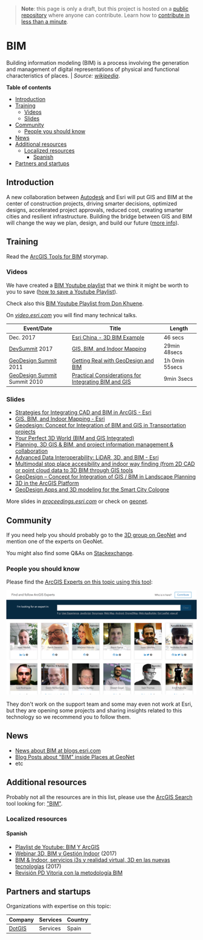 > **Note**: this page is only a draft, but this project is hosted on a [public repository](https://github.com/hhkaos/awesome-arcgis) where anyone can contribute. Learn how to [contribute in less than a minute](https://github.com/hhkaos/awesome-arcgis/blob/master/CONTRIBUTING.md#contributions).

# BIM

Building information modeling (BIM) is a process involving the generation and management of digital representations of physical and functional characteristics of places. | *Source:  [wikipedia](https://en.wikipedia.org/wiki/Building_information_modeling)*.

<!-- START doctoc generated TOC please keep comment here to allow auto update -->
<!-- DON'T EDIT THIS SECTION, INSTEAD RE-RUN doctoc TO UPDATE -->
**Table of contents**

- [Introduction](#introduction)
- [Training](#training)
  - [Videos](#videos)
  - [Slides](#slides)
- [Community](#community)
  - [People you should know](#people-you-should-know)
- [News](#news)
- [Additional resources](#additional-resources)
  - [Localized resources](#localized-resources)
    - [Spanish](#spanish)
- [Partners and startups](#partners-and-startups)

<!-- END doctoc generated TOC please keep comment here to allow auto update -->

## Introduction

A new collaboration between [Autodesk](https://www.autodesk.com/solutions/bim/hub/autodesk-esri) and Esri will put GIS and BIM at the center of construction projects, driving smarter decisions, optimized designs, accelerated project approvals, reduced cost, creating smarter cities and resilient infrastructure. Building the bridge between GIS and BIM will change the way we plan, design, and build our future ([more info](http://www.esri.com/landing-pages/autodesk-esri-strategic-alliance)).

## Training

Read the [ArcGIS Tools for BIM](https://greenshoots.maps.arcgis.com/apps/Cascade/index.html?appid=df637a80bd17412caf4a4e075019748e) storymap.

### Videos

We have created a [BIM Youtube playlist](https://www.youtube.com/playlist?list=PLahIW2YFPQd7eF_jbaYJ4RivZG2IoHdd-) that we think it might be worth to you to save ([how to save a Youtube Playlist](../../../assets/SavePlaylist.gif)).

Check also this [BIM Youtube Playlist from Don Khuene](https://www.youtube.com/playlist?list=PLHTg8zWG0OulP3SzoEQdiFa4eMe0k1l3S).

On [*video.esri.com*](https://www.esri.com/videos/search?q=bim) you will find many technical talks.

|Event/Date|Title|Length|
|---|---|---|
|Dec. 2017|[Esri China - 3D BIM Example](https://www.youtube.com/watch?v=vhn0220sjUI&feature=youtu.be)|46 secs|
|[DevSummit](http://www.esri.com/events/devsummit) 2017|[GIS, BIM, and Indoor Mapping](https://www.youtube.com/watch?v=fdSHrkhbYXQ)|29min 48secs
|[GeoDesign Summit](http://www.esri.com/events/geodesign-summit) 2011|[Getting Real with GeoDesign and BIM](https://www.esri.com/videos/watch?videoid=176&channelid=LegacyVideo&isLegacy=true&title=getting-real-with-geodesign-and-bim)|1h 0min 55secs|
|[GeoDesign Summit](http://www.esri.com/events/geodesign-summit) Summit 2010|[Practical Considerations for Integrating BIM and GIS](https://www.esri.com/videos/watch?videoid=56&channelid=LegacyVideo&isLegacy=true&title=practical-considerations-for-integrating-bim-and-gis)|9min 3secs

### Slides

* [Strategies for Integrating CAD and BIM in ArcGIS - Esri](http://proceedings.esri.com/library/userconf/ets17/papers/ets_36.pdf)
* [GIS, BIM, and Indoor Mapping - Esri](http://proceedings.esri.com/library/userconf/devsummit17/papers/dev_int_167.pdf)
* [Geodesign: Concept for Integration of BIM and GIS in Transportation projects](http://proceedings.esri.com/library/userconf/ets17/papers/ets_34.pdf)
* [Your Perfect 3D World (BIM and GIS Integrated)](http://proceedings.esri.com/library/userconf/proc15/papers/965_86.pdf)
* [Planning, 3D GIS & BIM, and project information management & collaboration](http://proceedings.esri.com/library/userconf/proc16/papers/1710_368.pdf)
* [Advanced Data Interoperability: LiDAR, 3D, and BIM - Esri](http://proceedings.esri.com/library/userconf/proc15/tech-workshops/tw_587-58.pdf)
* [Multimodal stop place accesibility and indoor way finding (from 2D CAD or point cloud data to 3D BIM through GIS tools](http://proceedings.esri.com/library/userconf/ets16/papers/ets-16.pdf)
* [GeoDesign – Concept for Integration of GIS / BIM in Landscape Planning](http://proceedings.esri.com/library/userconf/proc17/papers/584_385.pdf)
* [3D in the ArcGIS Platform](http://proceedings.esri.com/library/userconf/ets17/papers/ets_02.pdf)
* [GeoDesign Apps and 3D modeling for the Smart City Cologne](http://proceedings.esri.com/library/userconf/geodesign-euro16/papers/geoeuro_16.pdf)

More slides in [*proceedings.esri.com*](https://www.google.es/search?q=site%3Aproceedings.esri.com+bim) or check on [geonet](https://community.esri.com/content?query=bim&filterID=all~objecttype~objecttype%5Bdocument%5D).

## Community

If you need help you should probably go to the [3D group on GeoNet](https://community.esri.com/community/gis/3d) and mention one of the experts on GeoNet.

You might also find some Q&As on [Stackexchange](https://gis.stackexchange.com/search?q=bim).

### People you should know

Please find the [ArcGIS Experts on this topic using this tool](https://esri-es.github.io/arcgis-experts/?topic=BIM):

[![ArcGIS Experts Tool Screenshot](https://github.com/esri-es/arcgis-experts/blob/master/assets/imgs/arcgis-experts-tool.png?raw=true)](https://esri-es.github.io/arcgis-experts/?topic=BIM)

They don't work on the support team and some may even not work at Esri,
but they are opening some projects and sharing insights related to this
technology so we recommend you to follow them.

## News

* [News about BIM at blogs.esri.com](https://blogs.esri.com/esri/arcgis/tag/bim/)
* [Blog Posts about "BIM" inside Places at GeoNet](https://community.esri.com/content?query=BIM&filterID=all~objecttype~objecttype%5Bblogpost%5D)
* etc

## Additional resources

Probably not all the resources are in this list, please use the [ArcGIS Search](https://esri-es.github.io/arcgis-search/) tool looking for: ["BIM"](https://esri-es.github.io/arcgis-search/?search="BIM"&utm_campaign=awesome-list&utm_source=awesome-list&utm_medium=page).

### Localized resources

#### Spanish

* [Playlist de Youtube: BIM Y ArcGIS](https://www.youtube.com/playlist?list=PLoptan2utx14symbrI699ksBRDOXRJp0)
* [Webinar 3D, BIM y Gestión Indoor](https://www.youtube.com/watch?v=-PzdMRk7n80) (2017)
* [BIM & Indoor, servicios i3s y realidad virtual, 3D en las nuevas tecnologías](https://www.youtube.com/watch?v=mV77R2I_M-0) (2017)
* [Revisión PD Vitoria con la metodología BIM](https://inecotifsa.maps.arcgis.com/apps/MapJournal/index.html?appid=e400a5b515b24e50a96e59a8a116eb5b)

## Partners and startups

Organizations with expertise on this topic:

|Company|Services|Country|
|---|---|---|
|[DotGIS](../../../esri/partners/program-members/dotgis/README.md)|Services|Spain
